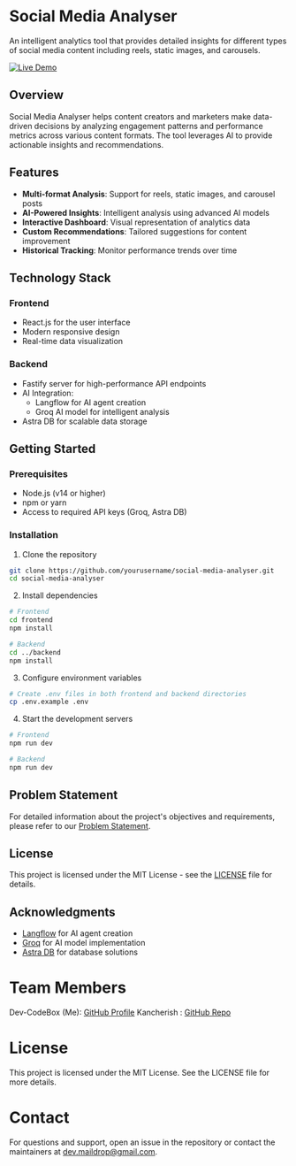 # Social Media Analyser

An intelligent analytics tool that provides detailed insights for different types of social media content including reels, static images, and carousels.

[![Live Demo](https://img.shields.io/badge/Live-Demo-brightgreen)](https://social-media-performance-analyser.vercel.app/)

## Overview

Social Media Analyser helps content creators and marketers make data-driven decisions by analyzing engagement patterns and performance metrics across various content formats. The tool leverages AI to provide actionable insights and recommendations.

## Features

- **Multi-format Analysis**: Support for reels, static images, and carousel posts
- **AI-Powered Insights**: Intelligent analysis using advanced AI models
- **Interactive Dashboard**: Visual representation of analytics data
- **Custom Recommendations**: Tailored suggestions for content improvement
- **Historical Tracking**: Monitor performance trends over time

## Technology Stack

### Frontend
- React.js for the user interface
- Modern responsive design
- Real-time data visualization

### Backend
- Fastify server for high-performance API endpoints
- AI Integration:
  - Langflow for AI agent creation
  - Groq AI model for intelligent analysis
- Astra DB for scalable data storage

## Getting Started

### Prerequisites
- Node.js (v14 or higher)
- npm or yarn
- Access to required API keys (Groq, Astra DB)

### Installation

1. Clone the repository
```bash
git clone https://github.com/yourusername/social-media-analyser.git
cd social-media-analyser
```

2. Install dependencies
```bash
# Frontend
cd frontend
npm install

# Backend
cd ../backend
npm install
```

3. Configure environment variables
```bash
# Create .env files in both frontend and backend directories
cp .env.example .env
```

4. Start the development servers
```bash
# Frontend
npm run dev

# Backend
npm run dev
```

## Problem Statement

For detailed information about the project's objectives and requirements, please refer to our [Problem Statement](./public/HACKATHON_PROBLEM_STATEMENT.pdf).

## License

This project is licensed under the MIT License - see the [LICENSE](LICENSE) file for details.

## Acknowledgments

- [Langflow](https://astra.datastax.com/langflow) for AI agent creation
- [Groq](https://groq.com/) for AI model implementation
- [Astra DB](https://astra.datastax.com/) for database solutions
# Team Members
Dev-CodeBox (Me): [GitHub Profile](https://github.com/Dev-CodeBox)
Kancherish : [GitHub Repo](https://github.com/kancherish)
# License
This project is licensed under the MIT License. See the LICENSE file for more details.

# Contact
For questions and support, open an issue in the repository or contact the maintainers at dev.maildrop@gmail.com.
